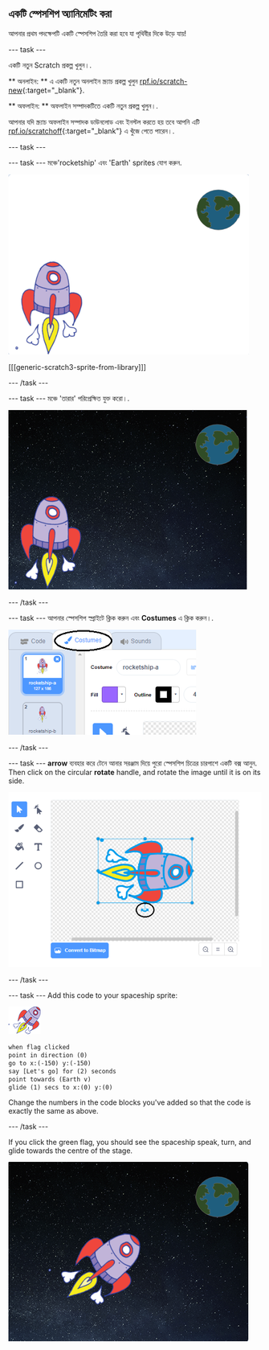 ## একটি স্পেসশিপ অ্যানিমেটিং করা

আপনার প্রথম পদক্ষেপটি একটি স্পেসশিপ তৈরি করা হবে যা পৃথিবীর দিকে উড়ে যায়!

\--- task \---

একটি নতুন Scratch প্রকল্প খুলুন।.

** অনলাইন: ** এ একটি নতুন অনলাইন স্ক্র্যাচ প্রকল্প খুলুন [rpf.io/scratch-new](http://rpf.io/scratchon){:target="_blank"}.

** অফলাইন: ** অফলাইন সম্পাদকটিতে একটি নতুন প্রকল্প খুলুন।.

আপনার যদি স্ক্র্যাচ অফলাইন সম্পাদক ডাউনলোড এবং ইনস্টল করতে হয় তবে আপনি এটি [rpf.io/scratchoff](http://rpf.io/scratchoff){:target="_blank"} এ খুঁজে পেতে পারেন।.

\--- task \---

\--- task \--- মঞ্চে'rocketship' এবং 'Earth' sprites যোগ করুন.

![Spaceship and Earth sprites](images/space-sprites.png)

[[[generic-scratch3-sprite-from-library]]]

\--- /task \---

\--- task \--- মঞ্চে 'তারার' পরিপ্রেক্ষিত যুক্ত করো।.

![A space backdrop](images/space-backdrop.png)

\--- /task \---

\--- task \--- আপনার স্পেসশিপ স্প্রাইটে ক্লিক করুন এবং **Costumes** এ ক্লিক করুন।.

![Sprite costume](images/space-costume.png)

\--- /task \---

\--- task \--- **arrow** ব্যবহার করে টেনে আনার সরঞ্জাম দিয়ে পুরো স্পেসশিপ চিত্রের চারপাশে একটি বক্স আনুন. Then click on the circular **rotate** handle, and rotate the image until it is on its side.

![Rotating a costume](images/space-rotate.png)

\--- /task \---

\--- task \--- Add this code to your spaceship sprite:

![Spaceship sprite](images/sprite-spaceship.png)

```blocks3
when flag clicked
point in direction (0)
go to x:(-150) y:(-150)
say [Let's go] for (2) seconds
point towards (Earth v)
glide (1) secs to x:(0) y:(0)
```

Change the numbers in the code blocks you've added so that the code is exactly the same as above.

\--- /task \---

If you click the green flag, you should see the spaceship speak, turn, and glide towards the centre of the stage.

![Testing a spaceship animation](images/space-animate-stage.png)